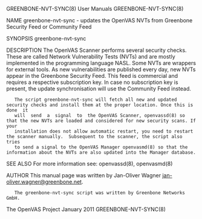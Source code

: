 GREENBONE-NVT-SYNC(8)                                              User Manuals                                              GREENBONE-NVT-SYNC(8)

NAME
       greenbone-nvt-sync - updates the OpenVAS NVTs from Greenbone Security Feed or Community Feed

SYNOPSIS
       greenbone-nvt-sync

DESCRIPTION
       The OpenVAS Scanner performs several security checks. These are called Network Vulnerability Tests (NVTs) and are mostly implemented in the
       programming language NASL. Some NVTs are wrappers for external tools.  As new vulnerabilities are published every day, new NVTs  appear  in
       the  Greenbone  Security Feed. This feed is commercial and requires a respective subscription key.  In case no subscription key is present,
       the update synchronisation will use the Community Feed instead.

       The script greenbone-nvt-sync will fetch all new and updated security checks and install them at the proper location. Once this is done  it
       will  send  a  signal  to  the OpenVAS Scanner, openvassd(8) so that the new NVTs are loaded and considered for new security scans. If your
       installation does not allow automatic restart, you need to restart the scanner manually.  Subsequent to the scanner, the script also  tries
       to send a signal to the OpenVAS Manager openvasmd(8) so that the information about the NVTs are also updated into the Manager database.

SEE ALSO
       For more information see: openvassd(8), openvasmd(8)

AUTHOR
       This manual page was written by Jan-Oliver Wagner <jan-oliver.wagner@greenbone.net>.

       The greenbone-nvt-sync script was written by Greenbone Networks GmbH.

The OpenVAS Project                                                January 2011                                              GREENBONE-NVT-SYNC(8)

